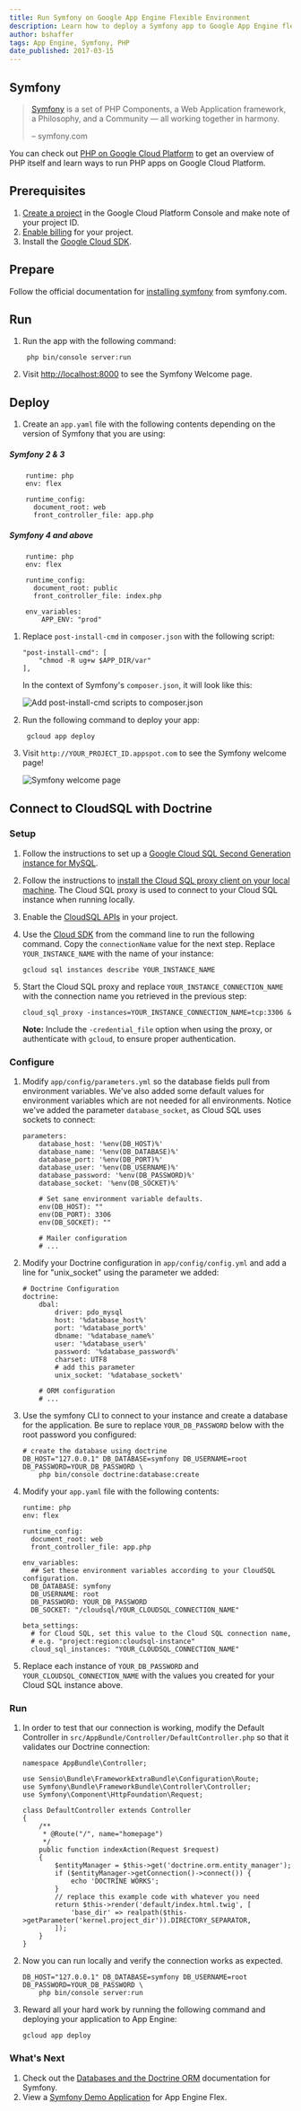 ```yaml
---
title: Run Symfony on Google App Engine Flexible Environment
description: Learn how to deploy a Symfony app to Google App Engine flexible environment.
author: bshaffer
tags: App Engine, Symfony, PHP
date_published: 2017-03-15
---
```

## Symfony

> [Symfony][symfony] is a set of PHP Components, a Web Application framework, a
> Philosophy, and a Community — all working together in harmony.
>
> – symfony.com

You can check out [PHP on Google Cloud Platform][php-gcp] to get an
overview of PHP itself and learn ways to run PHP apps on Google Cloud
Platform.

## Prerequisites

1. [Create a project][create-project] in the Google Cloud Platform Console
   and make note of your project ID.
1. [Enable billing][enable-billing] for your project.
1. Install the [Google Cloud SDK](https://cloud.google.com/sdk/).

## Prepare

Follow the official documentation for [installing symfony][symfony-install] from
symfony.com.

## Run

1. Run the app with the following command:

        php bin/console server:run

1. Visit [http://localhost:8000](http://localhost:8000) to see the Symfony
Welcome page.

## Deploy

1.  Create an `app.yaml` file with the following contents depending on the version of Symfony that you are using:

##### Symfony 2 & 3
        runtime: php
        env: flex

        runtime_config:
          document_root: web
          front_controller_file: app.php

 
##### Symfony 4 and above
        runtime: php
        env: flex

        runtime_config:
          document_root: public
          front_controller_file: index.php

        env_variables:
            APP_ENV: "prod"
     
1.  Replace `post-install-cmd` in `composer.json` with the following script:

        "post-install-cmd": [
            "chmod -R ug+w $APP_DIR/var"
        ],

    In the context of Symfony's `composer.json`, it will look like this:

    ![Add post-install-cmd scripts to composer.json][composer-json]

1. Run the following command to deploy your app:

        gcloud app deploy

1. Visit `http://YOUR_PROJECT_ID.appspot.com` to see the Symfony welcome page!

    ![Symfony welcome page][symfony-welcome]

## Connect to CloudSQL with Doctrine

### Setup

1. Follow the instructions to set up a
   [Google Cloud SQL Second Generation instance for MySQL][cloudsql-create].

1. Follow the instructions to
   [install the Cloud SQL proxy client on your local machine][cloudsql-install].
   The Cloud SQL proxy is used to connect to your Cloud SQL instance when
   running locally.

1.  Enable the [CloudSQL APIs][cloudsql-apis] in your project.

1.  Use the [Cloud SDK][cloud_sdk] from the command line to run the following
    command. Copy the `connectionName` value for the next step. Replace
    `YOUR_INSTANCE_NAME` with the name of your instance:

        gcloud sql instances describe YOUR_INSTANCE_NAME

1.  Start the Cloud SQL proxy and replace `YOUR_INSTANCE_CONNECTION_NAME` with
    the connection name you retrieved in the previous step:

        cloud_sql_proxy -instances=YOUR_INSTANCE_CONNECTION_NAME=tcp:3306 &

    **Note:** Include the `-credential_file` option when using the proxy, or
    authenticate with `gcloud`, to ensure proper authentication.

### Configure

1.  Modify `app/config/parameters.yml` so the database fields pull from
    environment variables. We've also added some default values for environment
    variables which are not needed for all environments. Notice we've added the
    parameter `database_socket`, as Cloud SQL uses sockets to connect:

        parameters:
            database_host: '%env(DB_HOST)%'
            database_name: '%env(DB_DATABASE)%'
            database_port: '%env(DB_PORT)%'
            database_user: '%env(DB_USERNAME)%'
            database_password: '%env(DB_PASSWORD)%'
            database_socket: '%env(DB_SOCKET)%'

            # Set sane environment variable defaults.
            env(DB_HOST): ""
            env(DB_PORT): 3306
            env(DB_SOCKET): ""

            # Mailer configuration
            # ...

1.  Modify your Doctrine configuration in `app/config/config.yml` and add a line
    for "unix_socket" using the parameter we added:

        # Doctrine Configuration
        doctrine:
            dbal:
                driver: pdo_mysql
                host: '%database_host%'
                port: '%database_port%'
                dbname: '%database_name%'
                user: '%database_user%'
                password: '%database_password%'
                charset: UTF8
                # add this parameter
                unix_socket: '%database_socket%'

            # ORM configuration
            # ...

1.  Use the symfony CLI to connect to your instance and create a database for
    the application. Be sure to replace `YOUR_DB_PASSWORD` below with the root
    password you configured:

        # create the database using doctrine
        DB_HOST="127.0.0.1" DB_DATABASE=symfony DB_USERNAME=root DB_PASSWORD=YOUR_DB_PASSWORD \
            php bin/console doctrine:database:create

1.  Modify your `app.yaml` file with the following contents:

        runtime: php
        env: flex

        runtime_config:
          document_root: web
          front_controller_file: app.php

        env_variables:
          ## Set these environment variables according to your CloudSQL configuration.
          DB_DATABASE: symfony
          DB_USERNAME: root
          DB_PASSWORD: YOUR_DB_PASSWORD
          DB_SOCKET: "/cloudsql/YOUR_CLOUDSQL_CONNECTION_NAME"

        beta_settings:
          # for Cloud SQL, set this value to the Cloud SQL connection name,
          # e.g. "project:region:cloudsql-instance"
          cloud_sql_instances: "YOUR_CLOUDSQL_CONNECTION_NAME"

1.  Replace each instance of `YOUR_DB_PASSWORD` and
    `YOUR_CLOUDSQL_CONNECTION_NAME` with the values you created for your Cloud
    SQL instance above.

### Run

1.  In order to test that our connection is working, modify the Default
    Controller in `src/AppBundle/Controller/DefaultController.php` so that it
    validates our Doctrine connection:

        namespace AppBundle\Controller;

        use Sensio\Bundle\FrameworkExtraBundle\Configuration\Route;
        use Symfony\Bundle\FrameworkBundle\Controller\Controller;
        use Symfony\Component\HttpFoundation\Request;

        class DefaultController extends Controller
        {
            /**
             * @Route("/", name="homepage")
             */
            public function indexAction(Request $request)
            {
                $entityManager = $this->get('doctrine.orm.entity_manager');
                if ($entityManager->getConnection()->connect()) {
                    echo 'DOCTRINE WORKS';
                }
                // replace this example code with whatever you need
                return $this->render('default/index.html.twig', [
                    'base_dir' => realpath($this->getParameter('kernel.project_dir')).DIRECTORY_SEPARATOR,
                ]);
            }
        }

1.  Now you can run locally and verify the connection works as expected.

        DB_HOST="127.0.0.1" DB_DATABASE=symfony DB_USERNAME=root DB_PASSWORD=YOUR_DB_PASSWORD \
            php bin/console server:run

1.  Reward all your hard work by running the following command and deploying
    your application to App Engine:

        gcloud app deploy

### What's Next

1. Check out the [Databases and the Doctrine ORM][symfony-doctrine] documentation for Symfony.
1. View a [Symfony Demo Application][symfony-sample-app] for App Engine Flex.

[php-gcp]: https://cloud.google.com/php
[laravel]: http://laravel.com
[laravel-install]: https://laravel.com/docs/5.4/installation
[laravel-welcome]: https://storage.googleapis.com/gcp-community/tutorials/run-laravel-on-appengine-flexible/welcome-page.png
[cloud_sdk]: https://cloud.google.com/sdk/
[composer-json]: https://storage.googleapis.com/gcp-community/tutorials/run-laravel-on-appengine-flexible/composer-json.png
[cloudsql-create]: https://cloud.google.com/sql/docs/mysql/create-instance
[cloudsql-install]: https://cloud.google.com/sql/docs/mysql/connect-external-app#install
[cloudsql-apis]:https://pantheon.corp.google.com/apis/library/sqladmin.googleapis.com/?pro

[create-project]: https://cloud.google.com/resource-manager/docs/creating-managing-projects
[enable-billing]: https://support.google.com/cloud/answer/6293499?hl=en
[php-gcp]: https://cloud.google.com/php
[symfony]: http://symfony.com
[symfony-install]: http://symfony.com/doc/current/setup.html
[symfony-welcome]: https://symfony.com/doc/current/_images/welcome.png
[composer-json]: https://storage.googleapis.com/gcp-community/tutorials/run-symfony-on-appengine-flexible/composer-json.png
[symfony-doctrine]: https://symfony.com/doc/current/doctrine.html
[symfony-sample-app]: https://github.com/bshaffer/symfony-on-app-engine-flex
